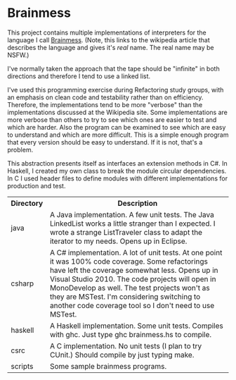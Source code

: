 Brainmess
=========

This project contains multiple implementations of interpreters for the language
I call [Brainmess](http://en.wikipedia.org/wiki/Brainfuck). (Note, this links
to the wikipedia article that describes the language and gives it's *real*
name. The real name may be NSFW.)

I've normally taken the approach that the tape should be "infinite" in
both directions and therefore I tend to use a linked list.

I've used this programming exercise during Refactoring study groups, with
an emphasis on clean code and testability rather than on 
efficiency. Therefore, the implementations tend to be more "verbose" than
the implementations discussed at the Wikipedia site. Some implementations
are more verbose than others to try to see which ones are easier to test
and which are harder. Also the program can be examined to see which
are easy to understand and which are more difficult. This is a simple
enough program that every version should be easy to understand. If it is not,
that's a problem.

This abstraction presents itself as interfaces an extension methods in C#.
In Haskell, I created my own class to break the module circular dependencies.
In C I used header files to define modules with different implementations for
production and test.

<table>
    <tr>
        <th>Directory</th><th>Description</th>
    </tr>
    <tr>
        <td>java</td><td>A Java implementation. A few unit tests.
        The Java LinkedList works a little stranger than I expected.
        I wrote a strange ListTraveler class to adapt the iterator
        to my needs. Opens up in Eclipse.</td>
    </tr>
    <tr>
        <td>csharp</td><td>A C# implementation. A lot of unit tests. At one
        point it was 100% code coverage. Some refactorings have left
        the coverage somewhat less. Opens up in Visual Studio 2010. The
        code projects will open in MonoDevelop as well. The test projects
        won't as they are MSTest. I'm considering switching to another
        code coverage tool so I don't need to use MSTest.</td>
    </tr>
    <tr>
        <td>haskell</td><td>A Haskell implementation. Some unit tests.
        Compiles with ghc. Just type ghc brainmess.hs to compile.</td>
    </tr>
    <tr>
        <td>csrc</td><td>A C implementation. No unit tests (I plan to
        try CUnit.) Should compile by just typing make.</td>
    </tr>
    <tr>
        <td>scripts</td><td>Some sample brainmess programs.</td>
    </tr>
</table>
